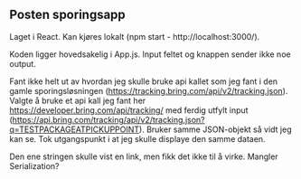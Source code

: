 ## Posten sporingsapp

Laget i React. Kan kjøres lokalt (npm start - http://localhost:3000/).

Koden ligger hovedsakelig i App.js. Input feltet og knappen sender ikke noe output. 

Fant ikke helt ut av hvordan jeg skulle bruke api kallet som jeg fant i den gamle sporingsløsningen (https://tracking.bring.com/api/v2/tracking.json). Valgte å bruke et api kall jeg fant her https://developer.bring.com/api/tracking/ med ferdig utfylt input (https://api.bring.com/tracking/api/v2/tracking.json?q=TESTPACKAGEATPICKUPPOINT). Bruker samme JSON-objekt så vidt jeg kan se. Tok utgangspunkt i at jeg skulle displaye den samme dataen.

Den ene stringen skulle vist en link, men fikk det ikke til å virke. Mangler Serialization?

